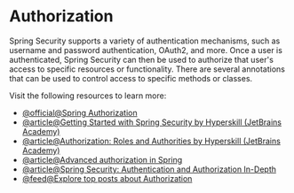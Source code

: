 # Authorization

Spring Security supports a variety of authentication mechanisms, such as username and password authentication, OAuth2, and more. Once a user is authenticated, Spring Security can then be used to authorize that user's access to specific resources or functionality. There are several annotations that can be used to control access to specific methods or classes.

Visit the following resources to learn more:

- [@official@Spring Authorization](https://docs.spring.io/spring-security/reference/servlet/authorization/index.html)
- [@article@Getting Started with Spring Security by Hyperskill (JetBrains Academy)](https://hyperskill.org/learn/step/13856)
- [@article@Authorization: Roles and Authorities by Hyperskill (JetBrains Academy)](https://hyperskill.org/learn/step/31611)
- [@article@Advanced authorization in Spring](https://docs.spring.io/spring-security/site/docs/5.2.11.RELEASE/reference/html/authorization.html)
- [@article@Spring Security: Authentication and Authorization In-Depth](https://www.marcobehler.com/guides/spring-security)
- [@feed@Explore top posts about Authorization](https://app.daily.dev/tags/authorization?ref=roadmapsh)
